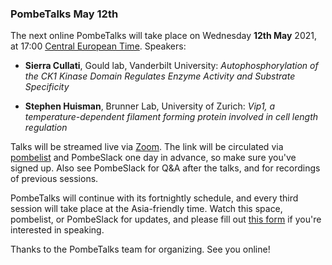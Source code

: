 ### PombeTalks May 12th
<!-- newsfeed_thumbnail: PombeTalks32px.png -->

The next online PombeTalks will take place on Wednesday **12th May**
2021, at 17:00 [Central European
Time](https://greenwichmeantime.com/time-zone/europe/european-union/central-european-time/). Speakers:

 - **Sierra Cullati**, Gould lab, Vanderbilt University: *Autophosphorylation of the CK1 Kinase Domain Regulates Enzyme Activity and Substrate Specificity*

 - **Stephen Huisman**, Brunner Lab, University of Zurich: *Vip1, a temperature-dependent filament forming protein involved in cell length regulation*

Talks will be streamed live via [Zoom](https://zoom.us/). The link
will be circulated via
[pombelist](https://lists.cam.ac.uk/mailman/listinfo/ucam-pombelist)
and PombeSlack one day in advance, so make sure you've signed up. Also
see PombeSlack for Q&A after the talks, and for recordings of previous
sessions.

PombeTalks will continue with its fortnightly schedule, and every
third session will take place at the Asia-friendly time. Watch
this space, pombelist, or PombeSlack for updates, and please fill out
[this form](https://docs.google.com/forms/d/e/1FAIpQLSdjnkJfadUwM2eKIBJBQXeLt3aOfzrQEb3D8lvNym1g93DIRQ/viewform)
if you're interested in speaking.

Thanks to the PombeTalks team for organizing. See you online!


